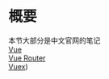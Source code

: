 # 概要

本节大部分是中文官网的笔记  
[Vue](https://cn.vuejs.org/)  
[Vue Router](https://router.vuejs.org/zh/)  
[Vuex](https://vuex.vuejs.org/zh/))
